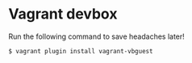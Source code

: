 # Vagrant devbox

Run the following command to save headaches later!

```bash
$ vagrant plugin install vagrant-vbguest
```
